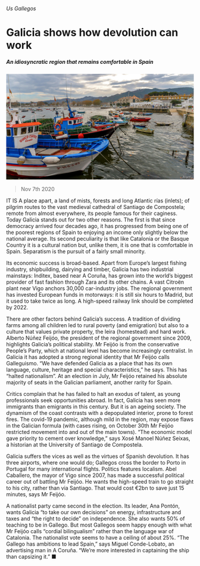 ###### Us Gallegos

# Galicia shows how devolution can work 

##### An idiosyncratic region that remains comfortable in Spain 

![image](images/20201107_eup504.jpg) 

> Nov 7th 2020 

IT IS A place apart, a land of mists, forests and long Atlantic rías (inlets); of pilgrim routes to the vast medieval cathedral of Santiago de Compostela; remote from almost everywhere, its people famous for their caginess. Today Galicia stands out for two other reasons. The first is that since democracy arrived four decades ago, it has progressed from being one of the poorest regions of Spain to enjoying an income only slightly below the national average. Its second peculiarity is that like Catalonia or the Basque Country it is a cultural nation but, unlike them, it is one that is comfortable in Spain. Separatism is the pursuit of a fairly small minority.

Its economic success is broad-based. Apart from Europe’s largest fishing industry, shipbuilding, dairying and timber, Galicia has two industrial mainstays: Inditex, based near A Coruña, has grown into the world’s biggest provider of fast fashion through Zara and its other chains. A vast Citroën plant near Vigo anchors 30,000 car-industry jobs. The regional government has invested European funds in motorways: it is still six hours to Madrid, but it used to take twice as long. A high-speed railway link should be completed by 2022.


There are other factors behind Galicia’s success. A tradition of dividing farms among all children led to rural poverty (and emigration) but also to a culture that values private property, the leira (homestead) and hard work. Alberto Núñez Feijóo, the president of the regional government since 2009, highlights Galicia’s political stability. Mr Feijóo is from the conservative People’s Party, which at national level has become increasingly centralist. In Galicia it has adopted a strong regional identity that Mr Feijóo calls Galleguismo. “We have defended Galicia as a place that has its own language, culture, heritage and special characteristics,” he says. This has “halted nationalism”. At an election in July, Mr Feijóo retained his absolute majority of seats in the Galician parliament, another rarity for Spain.

Critics complain that he has failed to halt an exodus of talent, as young professionals seek opportunities abroad. In fact, Galicia has seen more immigrants than emigrants in this century. But it is an ageing society. The dynamism of the coast contrasts with a depopulated interior, prone to forest fires. The covid-19 pandemic, although mild in the region, may expose flaws in the Galician formula (with cases rising, on October 30th Mr Feijóo restricted movement into and out of the main towns). “The economic model gave priority to cement over knowledge,” says Xosé Manoel Núñez Seixas, a historian at the University of Santiago de Compostela.

Galicia suffers the vices as well as the virtues of Spanish devolution. It has three airports, where one would do; Gallegos cross the border to Porto in Portugal for many international flights. Politics features localism. Abel Caballero, the mayor of Vigo since 2007, has made a successful political career out of battling Mr Feijóo. He wants the high-speed train to go straight to his city, rather than via Santiago. That would cost €2bn to save just 15 minutes, says Mr Feijóo.

A nationalist party came second in the election. Its leader, Ana Pontón, wants Galicia “to take our own decisions” on energy, infrastructure and taxes and “the right to decide” on independence. She also wants 50% of teaching to be in Gallego. But most Gallegos seem happy enough with what Mr Feijóo calls “cordial bilingualism” rather than the language war of Catalonia. The nationalist vote seems to have a ceiling of about 25%. “The Gallego has ambitions to lead Spain,” says Miguel Conde-Lobato, an advertising man in A Coruña. “We’re more interested in captaining the ship than capsizing it.” ■

